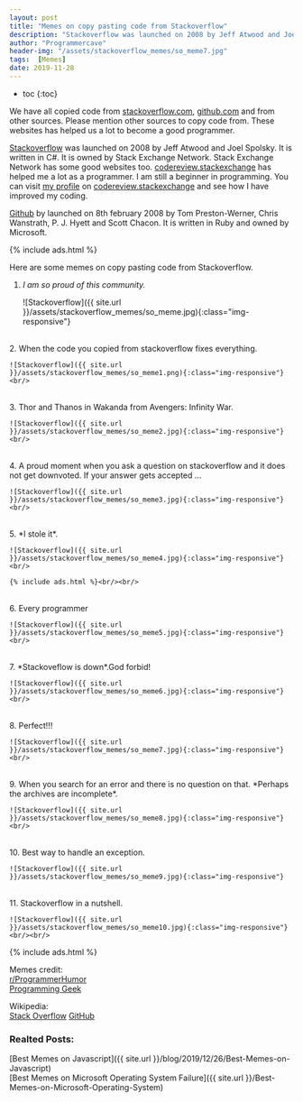 ```yaml
---
layout: post
title: "Memes on copy pasting code from Stackoverflow"
description: "Stackoverflow was launched on 2008 by Jeff Atwood and Joel Spolsky. It is written in C#. It is owned by Stack Exchange Network. Stack Exchange Network has some good websites too. codereview.stackexchange has helped me a lot as a programmer. I am still a beginner in programming. You can visit my profile on codereview.stackexchange and see how I have improved my coding. "
author: "Programmercave"
header-img: "/assets/stackoverflow_memes/so_meme7.jpg"
tags:  [Memes]
date: 2019-11-28
---
```

* toc
{:toc}

We have all copied code from [stackoverflow.com](https://stackoverflow.com/), [github.com](https://stackoverflow.com/) and from other sources. Please mention other sources to copy code from. These websites has helped us a lot to become a good programmer.

[Stackoverflow](https://stackoverflow.com/) was launched on 2008 by Jeff Atwood and Joel Spolsky. It is written in C#. It is owned by Stack Exchange Network. Stack Exchange Network has some good websites too. [codereview.stackexchange](https://codereview.stackexchange.com/) has helped me a lot as a programmer. I am still a beginner in programming. You can visit [my profile](https://codereview.stackexchange.com/users/130800/coder) on [codereview.stackexchange](https://codereview.stackexchange.com/) and see how I have improved my coding. 

[Github](https://stackoverflow.com/) by launched on 8th february 2008 by Tom Preston-Werner, Chris Wanstrath, P. J. Hyett and Scott Chacon. It is written in Ruby and owned by Microsoft.

{% include ads.html %}<br/>

Here are some memes on copy pasting code from Stackoverflow.

1. *I am so proud of this community.*

	![Stackoverflow]({{ site.url }}/assets/stackoverflow_memes/so_meme.jpg){:class="img-responsive"}<br/>
<br/>
2. When the code you copied from stackoverflow fixes everything.

	![Stackoverflow]({{ site.url }}/assets/stackoverflow_memes/so_meme1.png){:class="img-responsive"}<br/>
<br/>
3. Thor and Thanos in Wakanda from Avengers: Infinity War. 

	![Stackoverflow]({{ site.url }}/assets/stackoverflow_memes/so_meme2.jpg){:class="img-responsive"}<br/>
<br/>
4. A proud moment when you ask a question on stackoverflow and it does not get downvoted. If your answer gets accepted ...

	![Stackoverflow]({{ site.url }}/assets/stackoverflow_memes/so_meme3.jpg){:class="img-responsive"}<br/>
<br/>
5. *I stole it*.

	![Stackoverflow]({{ site.url }}/assets/stackoverflow_memes/so_meme4.jpg){:class="img-responsive"}<br/>

	{% include ads.html %}<br/><br/>
<br/>
6. Every programmer

	![Stackoverflow]({{ site.url }}/assets/stackoverflow_memes/so_meme5.jpg){:class="img-responsive"}<br/>
<br/>
7. *Stackoveflow is down*.God forbid!

	![Stackoverflow]({{ site.url }}/assets/stackoverflow_memes/so_meme6.jpg){:class="img-responsive"}<br/>
<br/>
8. Perfect!!!

	![Stackoverflow]({{ site.url }}/assets/stackoverflow_memes/so_meme7.jpg){:class="img-responsive"}<br/>
<br/>
9. When you search for an error and there is no question on that. *Perhaps the archives are incomplete*.

	![Stackoverflow]({{ site.url }}/assets/stackoverflow_memes/so_meme8.jpg){:class="img-responsive"}<br/>
<br/>
10. Best way to handle an exception.

	![Stackoverflow]({{ site.url }}/assets/stackoverflow_memes/so_meme9.jpg){:class="img-responsive"}
<br/>
11. Stackoverflow in a nutshell.

	![Stackoverflow]({{ site.url }}/assets/stackoverflow_memes/so_meme10.jpg){:class="img-responsive"}<br/><br/>

{% include ads.html %}<br/>

Memes credit: <br/>
[r/ProgrammerHumor](https://www.reddit.com/r/ProgrammerHumor/)<br/>
[Programming Geek](https://www.facebook.com/pg/programmercave/photos/?tab=album&album_id=1825855811062866)

Wikipedia:<br/>
[Stack Overflow](https://en.wikipedia.org/wiki/Stack_Overflow)
[GitHub](https://en.wikipedia.org/wiki/GitHub)

### Realted Posts:

[Best Memes on Javascript]({{ site.url }}/blog/2019/12/26/Best-Memes-on-Javascript)<br/>
[Best Memes on Microsoft Operating System Failure]({{ site.url }}/Best-Memes-on-Microsoft-Operating-System)



